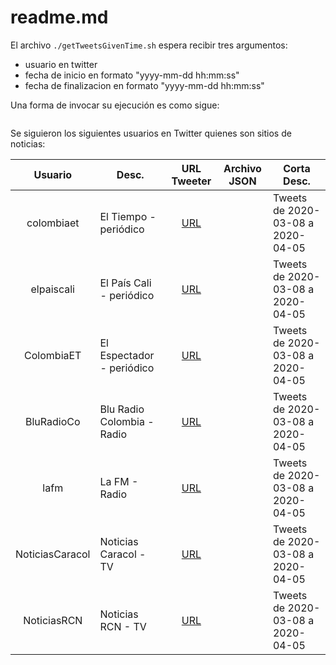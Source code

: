 # readme.md

El archivo `./getTweetsGivenTime.sh` espera recibir tres argumentos:

 * usuario en twitter
 * fecha de inicio en formato "yyyy-mm-dd hh:mm:ss"
 * fecha de finalizacion en formato "yyyy-mm-dd hh:mm:ss"

Una forma de invocar su ejecución es como sigue:

```
```
Se siguieron los siguientes usuarios en Twitter quienes son sitios de noticias:

| Usuario | Desc. | URL Tweeter | Archivo JSON | Corta Desc. |
|:-:|---|:-:|:-:|---|
| colombiaet | El Tiempo - periódico | [URL](https://twitter.com/colombiaet?lang=en) | | Tweets de 2020-03-08 a 2020-04-05 |
| elpaiscali | El País Cali - periódico | [URL](https://twitter.com/elpaiscali) | | Tweets de 2020-03-08 a 2020-04-05 |
| ColombiaET | El Espectador - periódico | [URL](https://twitter.com/elespectador) | | Tweets de 2020-03-08 a 2020-04-05 |
| BluRadioCo | Blu Radio Colombia - Radio | [URL](https://twitter.com/BluRadioCo) | | Tweets de 2020-03-08 a 2020-04-05 |
| lafm | La FM - Radio | [URL](https://twitter.com/lafm) | | Tweets de 2020-03-08 a 2020-04-05 |
| NoticiasCaracol | Noticias Caracol - TV | [URL](https://twitter.com/NoticiasCaracol) | | Tweets de 2020-03-08 a 2020-04-05 |
| NoticiasRCN | Noticias RCN - TV | [URL](https://twitter.com/NoticiasRCN) | | Tweets de 2020-03-08 a 2020-04-05 |
